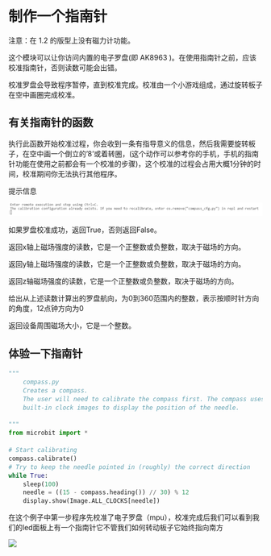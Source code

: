 制作一个指南针
==============

注意：在 1.2 的版型上没有磁力计功能。

这个模块可以让你访问内置的电子罗盘(即 AK8963 )。在使用指南针之前，应该校准指南针，否则读数可能会出错。

校准罗盘会导致程序暂停，直到校准完成。校准由一个小游戏组成，通过旋转板子在空中画圈完成校准。

有关指南针的函数
----------------

执行此函数开始校准过程，你会收到一条有指导意义的信息，然后我需要旋转板子，在空中画一个倒立的’8’或着转圈，(这个动作可以参考你的手机，手机的指南针功能在使用之前都会有一个校准的步骤)，这个校准的过程会占用大概1分钟的时间，校准期间你无法执行其他程序。

提示信息

![](../assets/micropython/compass/prompt.png)

如果罗盘校准成功，返回True，否则返回False。

返回x轴上磁场强度的读数，它是一个正整数或负整数，取决于磁场的方向。

返回y轴上磁场强度的读数，它是一个正整数或负整数，取决于磁场的方向。

返回z轴磁场强度的读数，它是一个正整数或负整数，取决于磁场的方向。

给出从上述读数计算出的罗盘航向，为0到360范围内的整数，表示按顺时针方向的角度，12点钟方向为0

返回设备周围磁场大小，它是一个整数。

体验一下指南针
--------------

```python
"""
    compass.py
    Creates a compass.
    The user will need to calibrate the compass first. The compass uses the
    built-in clock images to display the position of the needle.

"""
from microbit import *

# Start calibrating
compass.calibrate()
# Try to keep the needle pointed in (roughly) the correct direction
while True:
    sleep(100)
    needle = ((15 - compass.heading()) // 30) % 12
    display.show(Image.ALL_CLOCKS[needle])
```

在这个例子中第一步程序先校准了电子罗盘（mpu），校准完成后我们可以看到我们的led面板上有一个指南针它不管我们如何转动板子它始终指向南方

![](../assets/micropython/compass/compass.gif)
